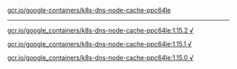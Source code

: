 [gcr.io/google-containers/k8s-dns-node-cache-ppc64le](https://hub.docker.com/r/sqeven/k8s-dns-node-cache-ppc64le/tags/) 

----
[gcr.io/google_containers/k8s-dns-node-cache-ppc64le:1.15.2 √](https://hub.docker.com/r/sqeven/k8s-dns-node-cache-ppc64le/tags/)

[gcr.io/google_containers/k8s-dns-node-cache-ppc64le:1.15.1 √](https://hub.docker.com/r/sqeven/k8s-dns-node-cache-ppc64le/tags/)

[gcr.io/google_containers/k8s-dns-node-cache-ppc64le:1.15.0 √](https://hub.docker.com/r/sqeven/k8s-dns-node-cache-ppc64le/tags/)

